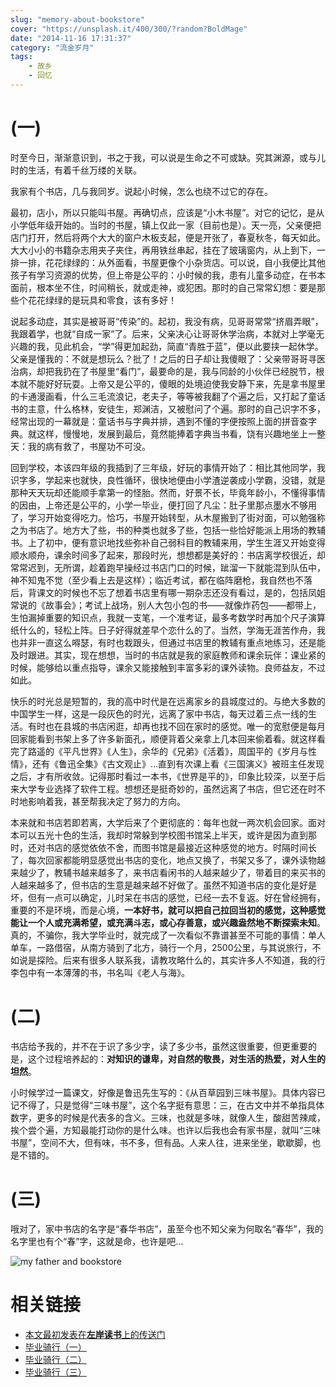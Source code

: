 ```yaml
---
slug: "memory-about-bookstore"
cover: "https://unsplash.it/400/300/?random?BoldMage"
date: "2014-11-16 17:31:37"
category: "流金岁月"
tags:
    - 故乡
    - 回忆
---
```

[](#一 "(一)")(一)
===============

时至今日，渐渐意识到，书之于我，可以说是生命之不可或缺。究其渊源，或与儿时的生活，有着千丝万缕的关联。

我家有个书店，几与我同岁。说起小时候，怎么也绕不过它的存在。

最初，店小，所以只能叫书屋。再确切点，应该是“小木书屋”。对它的记忆，是从小学低年级开始的。当时的书屋，镇上仅此一家（目前也是）。天一亮，父亲便把店门打开，然后将两个大大的窗户木板支起，便是开张了，春夏秋冬，每天如此。大大小小的书籍杂志用夹子夹住，再用铁丝串起，挂在了玻璃窗内，从上到下，一排一排，花花绿绿的：从外面看，书屋更像个小杂货店。可以说，自小我便比其他孩子有学习资源的优势，但上帝是公平的：小时候的我，患有儿童多动症，在书本面前，根本坐不住，时间稍长，就或走神，或犯困。那时的自己常常幻想：要是那些个花花绿绿的是玩具和零食，该有多好！

说起多动症，其实是被哥哥“传染”的。起初，我没有病，见哥哥常常“挤眉弄眼”，我跟着学，也就“自成一家”了。后来，父亲决心让哥哥休学治病，本就对上学毫无兴趣的我，见此机会，“学”得更加起劲，简直“青胜于蓝”，便以此要挟一起休学。父亲是懂我的：不就是想玩么？批了！之后的日子却让我傻眼了：父亲带哥哥寻医治病，却把我扔在了书屋里“看门”，最要命的是，我与同龄的小伙伴已经脱节，根本就不能好好玩耍。上帝又是公平的，傻眼的处境迫使我安静下来，先是拿书屋里的卡通漫画看，什么三毛流浪记，老夫子，等等被我翻了个遍之后，又打起了童话书的主意，什么格林，安徒生，郑渊洁，又被慰问了个遍。那时的自己识字不多，经常出现的一幕就是：童话书与字典并排，遇到不懂的字便按照上面的拼音查字典。就这样，慢慢地，发展到最后，竟然能捧着字典当书看，饶有兴趣地坐上一整天：我的病有救了，书屋功不可没。

回到学校，本该四年级的我插到了三年级，好玩的事情开始了：相比其他同学，我识字多，学起来也就快，良性循环，很快地便由小学渣逆袭成小学霸，没错，就是那种天天玩却还能顺手拿第一的怪胎。然而，好景不长，毕竟年龄小，不懂得事情的因由，上帝还是公平的，小学一毕业，便打回了凡尘：肚子里那点墨水不够用了，学习开始变得吃力。恰巧，书屋开始转型，从木屋搬到了街对面，可以勉强称之为书店了。地方大了些，书的种类也就多了些，包括一些恰好能派上用场的教辅书。上了初中，便有意识地找些弥补自己弱科目的教辅来用，学生生涯又开始变得顺水顺舟，课余时间多了起来，那段时光，想想都是美好的：书店离学校很近，却常常迟到，无所谓，趁着跑早操经过书店门口的时候，跐溜一下就能混到队伍中，神不知鬼不觉（至少看上去是这样）；临近考试，都在临阵磨枪，我自然也不落后，背课文的时候也不忘了想着书店里有哪一期杂志还没有看过，是的，包括凤姐常说的《故事会》；考试上战场，别人大包小包的书——就像炸药包——都带上，生怕漏掉重要的知识点，我就一支笔，一个准考证，最多考数学时再加个尺子演算纸什么的，轻松上阵。日子好得就差早个恋什么的了。当然，学海无涯苦作舟，我也并非一直这么嘚瑟，有时也栽跟头，但通过书店里的教辅有重点地练习，还是能及时跟进。其实，现在想想，当时的书店就是我的家庭教师和课余玩伴：课业紧的时候，能够给以重点指导，课余又能接触到丰富多彩的课外读物。良师益友，不过如此。

快乐的时光总是短暂的，我的高中时代是在远离家乡的县城度过的。与绝大多数的中国学生一样，这是一段灰色的时光，远离了家中书店，每天过着三点一线的生活。有时也在县城的书店闲逛，却再也找不回在家时的感觉。唯一的宽慰便是每月回家能看到书架上多了许多新面孔，顺便背着父亲拿上几本回来偷着看。就这样看完了路遥的《平凡世界》《人生》，余华的《兄弟》《活着》，周国平的《岁月与性情》，还有《鲁迅全集》《古文观止》…直到有次课上看《三国演义》被班主任发现之后，才有所收敛。记得那时看过一本书，《世界是平的》，印象比较深，以至于后来大学专业选择了软件工程。想想还是挺奇妙的，虽然远离了书店，但它还在时不时地影响着我，甚至帮我决定了努力的方向。

本来就和书店若即若离，大学后来了个更彻底的：每年也就一两次机会回家。面对本可以五光十色的生活，我却时常躲到学校图书馆呆上半天，或许是因为直到那时，还对书店的感觉依依不舍，而图书馆是最接近这种感觉的地方。时隔时间长了，每次回家都能明显感觉出书店的变化，地点又换了，书架又多了，课外读物越来越少了，教辅书越来越多了，来书店看闲书的人越来越少了，带着目的来买书的人越来越多了，但书店的生意是越来越不好做了。虽然不知道书店的变化是好是坏，但有一点可以确定，儿时呆在书店的感觉，已经一去不复返。好在曾经拥有，重要的不是环境，而是心境，**一本好书，就可以把自己拉回当初的感觉，这种感觉能让一个人或充满希望，或充满斗志，或心存善意，或兴趣盎然地不断探索未知**。真的，不骗你，我大学毕业时，就完成了一次看似不靠谱甚至不可能的事情：单人单车，一路借宿，从南方骑到了北方，骑行一个月，2500公里，与其说旅行，不如说是探险。后来有很多人联系我，请教攻略什么的，其实许多人不知道，我的行李包中有一本薄薄的书，书名叫《老人与海》。

[](#二 "(二)")(二)
===============

书店给予我的，并不在于识了多少字，读了多少书，虽然这很重要，但更重要的是，这个过程培养起的：**对知识的谦卑，对自然的敬畏，对生活的热爱，对人生的坦然**。

小时候学过一篇课文，好像是鲁迅先生写的：《从百草园到三味书屋》。具体内容已记不得了，只是觉得“三味书屋”，这个名字挺有意思：三，在古文中并不单指具体数字，更多的时候是代表多的含义。三味，也就是多味，就像人生，酸甜苦辣咸，挨个尝个遍，方知最能打动你的是什么味。也许以后我也会有家书屋，就叫“三味书屋”，空间不大，但有味，书不多，但有品。人来人往，进来坐坐，歇歇脚，也是不错的。

[](#三 "(三)")(三)
===============

哦对了，家中书店的名字是“春华书店”，虽至今也不知父亲为何取名“春华”，我的名字里也有个“春”字，这就是命，也许是吧…

![my father and bookstore](https://zerosoul.github.io/2014/11/16/memory-about-bookstore/bookstore.jpg)

[](#相关链接 "相关链接")相关链接
====================

-   [本文最初发表在**左岸读书**上的传送门](http://www.zreading.cn/archives/4637.html)
-   [毕业骑行（一）](http://www.zreading.cn/archives/2961.html)
-   [毕业骑行（二）](http://www.zreading.cn/archives/2983.html)
-   [毕业骑行（三）](http://www.zreading.cn/archives/3013.html)